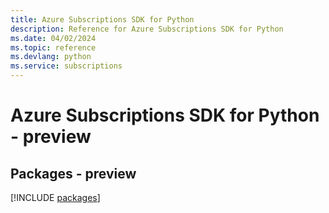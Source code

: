 ```yaml
---
title: Azure Subscriptions SDK for Python
description: Reference for Azure Subscriptions SDK for Python
ms.date: 04/02/2024
ms.topic: reference
ms.devlang: python
ms.service: subscriptions
---
```

# Azure Subscriptions SDK for Python - preview
## Packages - preview
[!INCLUDE [packages](subscriptions-index.md)]